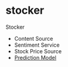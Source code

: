 # stocker

Stocker

* Content Source
* Sentiment Service
* Stock Price Source
* [Prediction Model](./BIGQUERY_MODEL.md)

